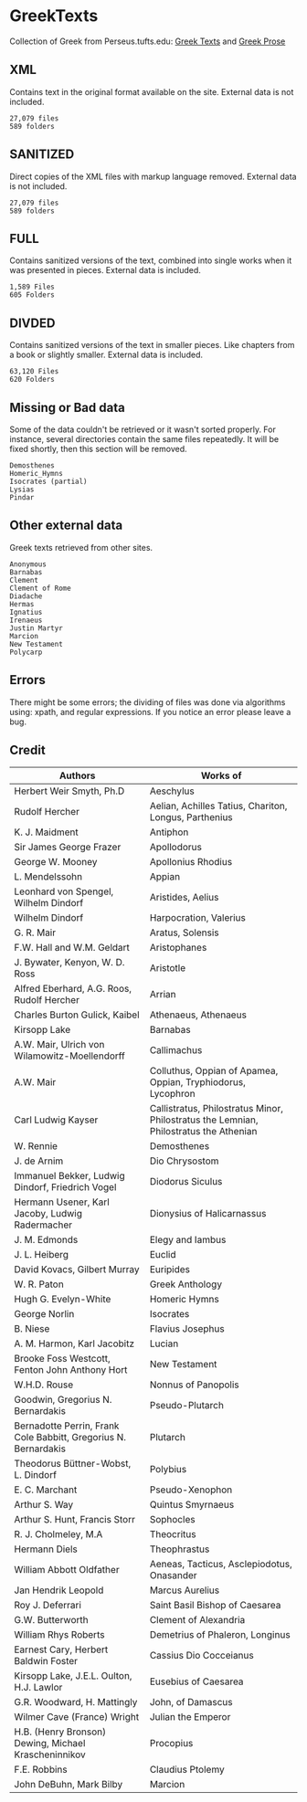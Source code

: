 # GreekTexts
Collection of Greek from Perseus.tufts.edu: [Greek Texts](https://www.perseus.tufts.edu/hopper/collection?collection=Perseus%3Acorpus%3Aperseus%2CGreek%20Texts) and [Greek Prose](https://www.perseus.tufts.edu/hopper/collection?collection=Perseus%3Acorpus%3Aperseus%2CGreek%20Prose)

## XML
Contains text in the original format available on the site.
External data is not included.
```
27,079 files
589 folders
```

## SANITIZED
Direct copies of the XML files with markup language removed.
External data is not included.
```
27,079 files
589 folders
```

## FULL
Contains sanitized versions of the text, combined into single works when it was presented in pieces.
External data is included.
```
1,589 Files
605 Folders
```

## DIVDED
Contains sanitized versions of the text in smaller pieces. Like chapters from a book or slightly smaller.
External data is included.
```
63,120 Files
620 Folders
```

## Missing or Bad data
Some of the data couldn't be retrieved or it wasn't sorted properly. For instance, several directories contain the same files repeatedly. It will be fixed shortly, then this section will be removed.
```
Demosthenes
Homeric_Hymns
Isocrates (partial)
Lysias
Pindar
```

## Other external data
Greek texts retrieved from other sites.
```
Anonymous
Barnabas
Clement
Clement of Rome
Diadache
Hermas
Ignatius
Irenaeus
Justin Martyr
Marcion
New Testament
Polycarp
```

## Errors
There might be some errors; the dividing of files was done via algorithms using: xpath, and regular expressions. If you notice an error please leave a bug.

## Credit
|Authors|Works of|
| --- | --- |
|Herbert Weir Smyth, Ph.D|Aeschylus|
|Rudolf Hercher|Aelian, Achilles Tatius, Chariton, Longus, Parthenius|
|K. J. Maidment|Antiphon|
|Sir James George Frazer|Apollodorus|
|George W. Mooney|Apollonius Rhodius|
|L. Mendelssohn|Appian|
|Leonhard von Spengel, Wilhelm Dindorf|Aristides, Aelius|
|Wilhelm Dindorf|Harpocration, Valerius|
|G. R. Mair|Aratus, Solensis|
|F.W. Hall and W.M. Geldart|Aristophanes|
|J. Bywater, Kenyon, W. D. Ross|Aristotle|
|Alfred Eberhard, A.G. Roos, Rudolf Hercher|Arrian|
|Charles Burton Gulick, Kaibel| Athenaeus, Athenaeus|
|Kirsopp Lake|Barnabas|
|A.W. Mair, Ulrich von Wilamowitz-Moellendorff|Callimachus|
|A.W. Mair|Colluthus, Oppian of Apamea, Oppian, Tryphiodorus, Lycophron|
|Carl Ludwig Kayser|Callistratus, Philostratus Minor, Philostratus the Lemnian, Philostratus the Athenian|
|W. Rennie|Demosthenes|
|J. de Arnim|Dio Chrysostom|
|Immanuel Bekker, Ludwig Dindorf, Friedrich Vogel|Diodorus Siculus|
|Hermann Usener, Karl Jacoby, Ludwig Radermacher|Dionysius of Halicarnassus|
|J. M. Edmonds|Elegy and Iambus|
|J. L. Heiberg|Euclid|
|David Kovacs, Gilbert Murray|Euripides|
|W. R. Paton|Greek Anthology|
|Hugh G. Evelyn-White|Homeric Hymns|
|George Norlin|Isocrates|
|B. Niese|Flavius Josephus|
|A. M. Harmon, Karl Jacobitz|Lucian|
|Brooke Foss Westcott, Fenton John Anthony Hort|New Testament|
|W.H.D. Rouse|Nonnus of Panopolis|
|Goodwin, Gregorius N. Bernardakis|Pseudo-Plutarch|
|Bernadotte Perrin, Frank Cole Babbitt, Gregorius N. Bernardakis|Plutarch|
|Theodorus Büttner-Wobst, L. Dindorf|Polybius|
|E. C. Marchant|Pseudo-Xenophon|
|Arthur S. Way|Quintus Smyrnaeus					
|Arthur S. Hunt, Francis Storr|Sophocles|
|R. J. Cholmeley, M.A|Theocritus|
|Hermann Diels|Theophrastus|				
|William Abbott Oldfather|Aeneas, Tacticus, Asclepiodotus, Onasander|
|Jan Hendrik Leopold|Marcus Aurelius|
|Roy J. Deferrari|Saint Basil Bishop of Caesarea|
|G.W. Butterworth|Clement of Alexandria|
|William Rhys Roberts|Demetrius of Phaleron, Longinus|
|Earnest Cary, Herbert Baldwin Foster|Cassius Dio Cocceianus|
|Kirsopp Lake, J.E.L. Oulton, H.J. Lawlor|Eusebius of Caesarea|
|G.R. Woodward, H. Mattingly|John, of Damascus|
|Wilmer Cave (France) Wright|Julian the Emperor|
|H.B. (Henry Bronson) Dewing, Michael Krascheninnikov|Procopius|
|F.E. Robbins|Claudius Ptolemy|
|John DeBuhn, Mark Bilby|Marcion|